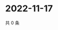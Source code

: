 # 2022-11-17

共 0 条

<!-- BEGIN WEIBO -->
<!-- 最后更新时间 Thu Nov 17 2022 18:16:29 GMT+0800 (China Standard Time) -->

<!-- END WEIBO -->
